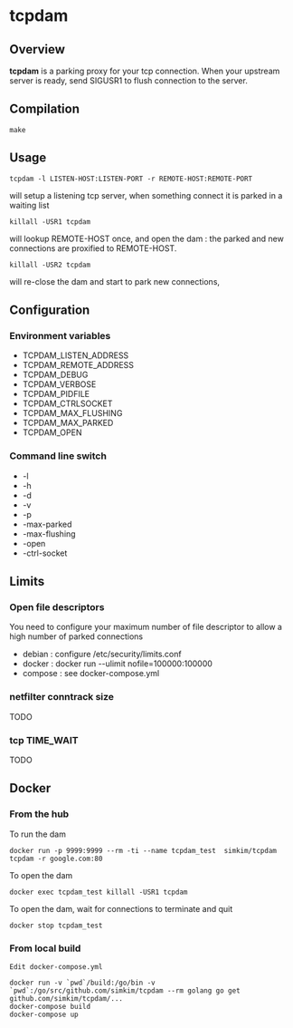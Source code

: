# tcpdam

## Overview

**tcpdam** is a parking proxy for your tcp connection. When your upstream server is ready, send SIGUSR1 to flush connection to the server.

## Compilation

    make

## Usage

    tcpdam -l LISTEN-HOST:LISTEN-PORT -r REMOTE-HOST:REMOTE-PORT

will setup a listening tcp server, when something connect it is parked in a waiting list

    killall -USR1 tcpdam

will lookup REMOTE-HOST once, and open the dam : the parked and new connections are proxified to REMOTE-HOST.

    killall -USR2 tcpdam

will re-close the dam and start to park new connections,

## Configuration

### Environment variables
* TCPDAM_LISTEN_ADDRESS
* TCPDAM_REMOTE_ADDRESS
* TCPDAM_DEBUG
* TCPDAM_VERBOSE
* TCPDAM_PIDFILE
* TCPDAM_CTRLSOCKET
* TCPDAM_MAX_FLUSHING
* TCPDAM_MAX_PARKED
* TCPDAM_OPEN

### Command line switch
* -l
* -h
* -d
* -v
* -p
* -max-parked
* -max-flushing
* -open
* -ctrl-socket

## Limits

### Open file descriptors

You need to configure your maximum number of file descriptor to allow a high number of parked connections

 * debian  : configure /etc/security/limits.conf
 * docker  : docker run --ulimit nofile=100000:100000
 * compose : see docker-compose.yml

### netfilter conntrack size

TODO

### tcp TIME_WAIT

TODO

## Docker

### From the hub

To run the dam

    docker run -p 9999:9999 --rm -ti --name tcpdam_test  simkim/tcpdam tcpdam -r google.com:80

To open the dam

    docker exec tcpdam_test killall -USR1 tcpdam

To open the dam, wait for connections to terminate and quit

    docker stop tcpdam_test

### From local build

    Edit docker-compose.yml

    docker run -v `pwd`/build:/go/bin -v `pwd`:/go/src/github.com/simkim/tcpdam --rm golang go get github.com/simkim/tcpdam/...
    docker-compose build
    docker-compose up
